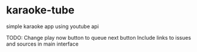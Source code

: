 # karaoke-tube
simple karaoke app using youtube api


TODO: Change play now button to queue next button
      Include links to issues and sources in main interface
